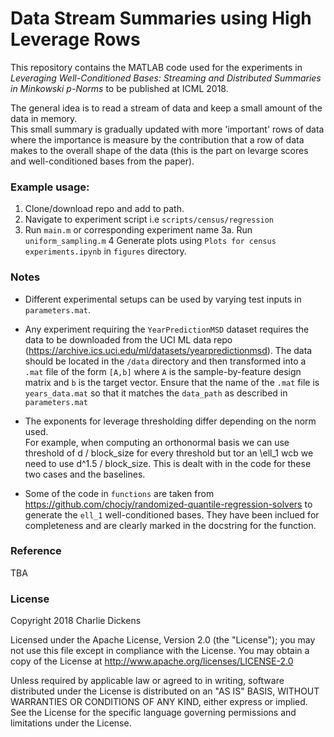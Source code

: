 # Data Stream Summaries using High Leverage Rows

This repository contains the MATLAB code used for the experiments in _Leveraging Well-Conditioned Bases: Streaming and Distributed Summaries in Minkowski $p$-Norms_ to be published at ICML 2018.

The general idea is to read a stream of data and keep a small amount of the data in memory.  
This small summary is gradually updated with more 'important' rows of data where the importance
 is measure by the contribution that a row of data makes to the overall shape of the data (this
is the part on levarge scores and well-conditioned bases from the paper).

### Example usage:

1. Clone/download repo and add to path.
2. Navigate to experiment script i.e `scripts/census/regression`
3. Run `main.m` or corresponding experiment name
    3a. Run `uniform_sampling.m`
4 Generate plots using `Plots for census experiments.ipynb` in `figures` directory.


### Notes

* Different experimental setups can be used by varying test inputs in `parameters.mat`.

* Any experiment requiring the `YearPredictionMSD` dataset requires the data to be downloaded from
the UCI ML data repo (https://archive.ics.uci.edu/ml/datasets/yearpredictionmsd).
The data should be located in the `/data` directory and then transformed into a `.mat`
file of the form `[A,b]` where `A` is the sample-by-feature design matrix and `b` is the target
vector.  Ensure that the name of the `.mat` file is `years_data.mat` so that it matches the 
`data_path` as described in `parameters.mat`

* The exponents for leverage thresholding differ depending on the norm used.  
For example, when computing an orthonormal basis we can use threshold of d / block_size
 for every threshold but tor an \ell_1 wcb we need to use d^1.5 / block_size.
This is dealt with in the code for these two cases and the baselines.

* Some of the code in `functions` are taken from https://github.com/chocjy/randomized-quantile-regression-solvers to generate the `ell_1` well-conditioned bases.  They have been inclued for completeness and
are clearly marked in the docstring for the function.

### Reference

TBA

### License

Copyright 2018 Charlie Dickens

Licensed under the Apache License, Version 2.0 (the "License"); you may not use this file except in compliance with the License. You may obtain a copy of the License at http://www.apache.org/licenses/LICENSE-2.0

Unless required by applicable law or agreed to in writing, software distributed under the License is distributed on an "AS IS" BASIS, WITHOUT WARRANTIES OR CONDITIONS OF ANY KIND, either express or implied. See the License for the specific language governing permissions and limitations under the License.


